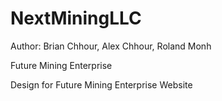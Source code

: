 # NextMiningLLC
Author: Brian Chhour, Alex Chhour, Roland Monh

Future Mining Enterprise

Design for Future Mining Enterprise Website
